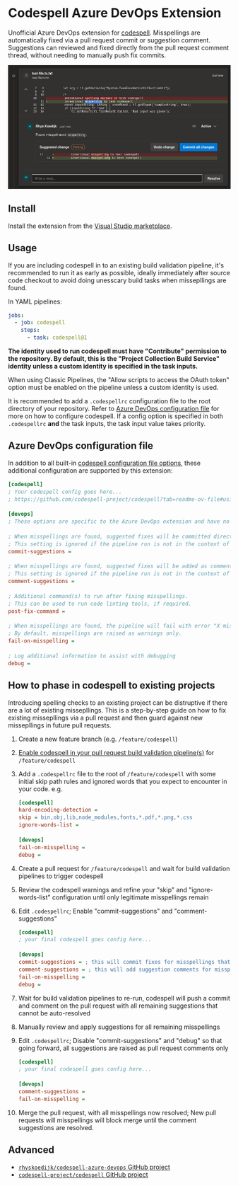 # Codespell Azure DevOps Extension

Unofficial Azure DevOps extension for [codespell](https://github.com/codespell-project/codespell). Misspellings are automatically fixed via a pull request commit or suggestion comment. Suggestions can reviewed and fixed directly from the pull request comment thread, without needing to manually push fix commits.

![example.pr.suggestion.png](images/example.pr.suggestion.png)

## Install

Install the extension from the [Visual Studio marketplace](https://marketplace.visualstudio.com/items?itemName=rhyskoedijk.codespell).

## Usage

If you are including codespell in to an existing build validation pipeline, it's recommended to run it as early as possible, ideally immediately after source code checkout to avoid doing unesscary build tasks when missepllings are found.

In YAML pipelines:

```yaml
jobs:
  - job: codespell
    steps:
      - task: codespell@1
```

**The identity used to run codespell must have "Contribute" permission to the repository. By default, this is the "Project Collection Build Service" identity unless a custom identity is specified in the task inputs.**

When using Classic Pipelines, the "Allow scripts to access the OAuth token" option must be enabled on the pipeline unless a custom identity is used.

It is recommended to add a `.codespellrc` configuration file to the root directory of your repository. Refer to [Azure DevOps configuration file](#azure-devops-configuration-file) for more on how to configure codespell. If a config option is specified in both `.codespellrc` **and** the task inputs, the task input value takes priority.

## Azure DevOps configuration file

In addition to all built-in [codespell configuration file options](https://github.com/codespell-project/codespell?tab=readme-ov-file#using-a-config-file), these additional configuration are supported by this extension:

```ini
[codespell]
; Your codespell config goes here...
; https://github.com/codespell-project/codespell?tab=readme-ov-file#using-a-config-file

[devops]
; These options are specific to the Azure DevOps extension and have no effect if codespell is run manually.

; When misspellings are found, suggested fixes will be committed directly to the source branch of the pull request associated with the run.
; This setting is ignored if the pipeline run is not in the context of a pull request.
commit-suggestions =

; When misspellings are found, suggested fixes will be added as comments to the pull request associated with the run.
; This setting is ignored if the pipeline run is not in the context of a pull request.
comment-suggestions =

; Additional command(s) to run after fixing misspellings.
; This can be used to run code linting tools, if required.
post-fix-command =

; When misspellings are found, the pipeline will fail with error "X misspellings found".
; By default, misspellings are raised as warnings only.
fail-on-misspelling =

; Log additional information to assist with debugging
debug =
```

## How to phase in codespell to existing projects

Introducing spelling checks to an existing project can be distruptive if there are a lot of existing missepllings. This is a step-by-step guide on how to fix existing missepllings via a pull request and then guard against new missepllings in future pull requests.

1. Create a new feature branch (e.g. `/feature/codespell`)
1. [Enable codespell in your pull request build validation pipeline(s)](#usage) for `/feature/codespell`
1. Add a `.codespellrc` file to the root of `/feature/codespell` with some initial skip path rules and ignored words that you expect to encounter in your code. e.g.

   ```ini
   [codespell]
   hard-encoding-detection =
   skip = bin,obj,lib,node_modules,fonts,*.pdf,*.png,*.css
   ignore-words-list =

   [devops]
   fail-on-misspelling =
   debug =
   ```

1. Create a pull request for `/feature/codespell` and wait for build validation pipelines to trigger codespell
1. Review the codespell warnings and refine your "skip" and "ignore-words-list" configuration until only legitimate misspellings remain
1. Edit `.codespellrc`; Enable "commit-suggestions" and "comment-suggestions"

   ```ini
   [codespell]
   ; your final codespell goes config here...

   [devops]
   commit-suggestions = ; this will commit fixes for misspellings that can be automatically resolved
   comment-suggestions = ; this will add suggestion comments for misspellings that have multiple options and require manual intervention
   fail-on-misspelling =
   debug =
   ```

1. Wait for build validation pipelines to re-run, codespell will push a commit and comment on the pull request with all remaining suggestions that cannot be auto-resolved
1. Manually review and apply suggestions for all remaining misspellings
1. Edit `.codespellrc`; Disable "commit-suggestions" and "debug" so that going forward, all suggestions are raised as pull request comments only

   ```ini
   [codespell]
   ; your final codespell goes config here...

   [devops]
   comment-suggestions =
   fail-on-misspelling =
   ```

1. Merge the pull request, with all misspellings now resolved; New pull requests will misspellings will block merge until the comment suggestions are resolved.

## Advanced

- [`rhyskoedijk/codespell-azure-devops` GitHub project](https://github.com/rhyskoedijk/codespell-azure-devops)
- [`codespell-project/codespell` GitHub project](https://github.com/codespell-project/codespell)
